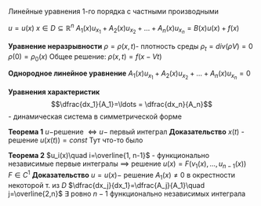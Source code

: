 Линейные уравнения 1-го порядка с частными производными

$u = u(x)$
$x \in D \subseteq \mathbb{R}^{n}$
$A_{1}(x) u_{x_{1}} + A_{2}(x)u_{x_{2}} + \ldots +A_n(x)u_{x_n}=B(x)u(x)+f(x)$


**Уравнение неразрывности**
	$\rho=\rho(x, t)$- плотность среды
	$\rho_t = div(\rho V)=0$
	$\rho(0)=\rho_0(x)$
	Общее решение: $\rho(x, t)=f(x-Vt)$

**Однородное линейное уравнение**
	$A_{1}(x) u_{x_{1}} + A_{2}(x)u_{x_{2}} + \ldots +A_n(x)u_{x_n}=0$

**Уравнения характеристик**
	$$\dfrac{dx_1}{A_1}=\ldots = \dfrac{dx_n}{A_n}$$ - динамическая система в симметрической форме

**Теорема 1**
	$u-$решение $\iff u-$ первый интеграл
**Доказательство**
	$x(t)$ - решение
	$u(x(t))=const$
	Тут что-то было

**Теорема 2**
	$u_i(x)\quad i=\overline{1, n-1}$ - функционально независимые первые интегралы
	$\implies$ решение
	$u(x)=F(v_1(x), \ldots, u_{n-1}(x))\quad F\in C^1$
**Доказательство**
	$u=u(x)-$ решение
	$A_1(x)\neq 0$ в окрестности некоторой т. из  $D$
	$\dfrac{dx_j}{dx_1}=\dfrac{A_j}{A_1}\quad j=\overline{2,n}$
	$\exists$ ровно $n-1$ функционально независимых интеграла
	